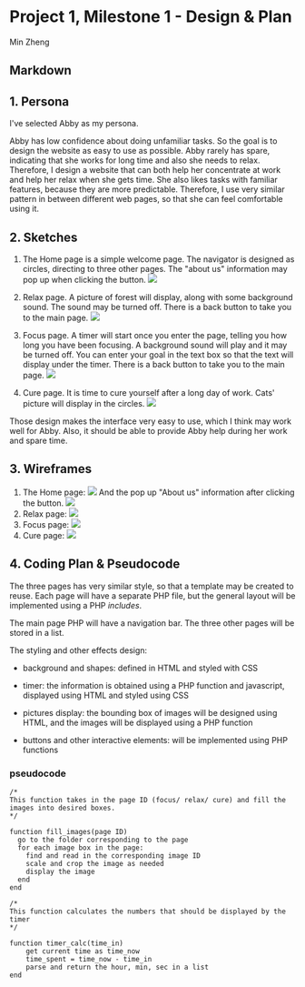 # Project 1, Milestone 1 - Design & Plan

Min Zheng

## Markdown

## 1. Persona

I've selected Abby as my persona.


Abby has low confidence about doing unfamiliar tasks. So the goal is to design the website as easy to use as possible. Abby rarely has spare, indicating that she works for long time and also she needs to relax. Therefore, I design a website that can both help her concentrate at work and help her relax when she gets time. She also likes tasks with familiar features, because they are more predictable. Therefore, I use very similar pattern in between different web pages, so that she can feel comfortable using it.



## 2. Sketches
1. The Home page is a simple welcome page. The navigator is designed as circles, directing to three other pages. The "about us" information may pop up when clicking the button.
![](sketch1.jpg)

2. Relax page. A picture of forest will display, along with some background sound. The sound may be turned off. There is a back button to take you to the main page.
![](sketch2.jpg)

3. Focus page. A timer will start once you enter the page, telling you how long you have been focusing. A background sound will play and it may be turned off. You can enter your goal in the text box so that the text will display under the timer. There is a back button to take you to the main page.
![](sketch3.jpg)

4. Cure page. It is time to cure yourself after a long day of work. Cats' picture will display in the circles.
![](sketch4.jpg)

Those design makes the interface very easy to use, which I think may work well for Abby. Also, it should be able to provide Abby help during her work and spare time.

## 3. Wireframes
1. The Home page:
![](Wireframes1.jpg)
And the pop up "About us" information after clicking the button.
![](Wireframes5.jpg)
2. Relax page:
![](Wireframes2.jpg)
3. Focus page:
![](Wireframes3.jpg)
4. Cure page:
![](Wireframes4.jpg)

## 4. Coding Plan & Pseudocode
The three pages has very similar style, so that a template may be created to reuse. Each page will have a separate PHP file, but the general layout will be implemented using a PHP *includes*.  

The main page PHP will have a navigation bar. The three other pages will be stored in a list.

The styling and other effects design:
* background and shapes: defined in HTML and styled with CSS

* timer: the information is obtained using a PHP function and javascript, displayed using HTML and styled using CSS

* pictures display: the bounding box of images will be designed using HTML, and the images will be displayed using a PHP function

* buttons and other interactive elements: will be implemented using PHP functions


### pseudocode
```
/*
This function takes in the page ID (focus/ relax/ cure) and fill the images into desired boxes.
*/

function fill_images(page ID)
  go to the folder corresponding to the page
  for each image box in the page:
    find and read in the corresponding image ID
    scale and crop the image as needed
    display the image
  end
end
```


```
/*
This function calculates the numbers that should be displayed by the timer
*/

function timer_calc(time_in)
	get current time as time_now
	time_spent = time_now - time_in
	parse and return the hour, min, sec in a list
end
```
